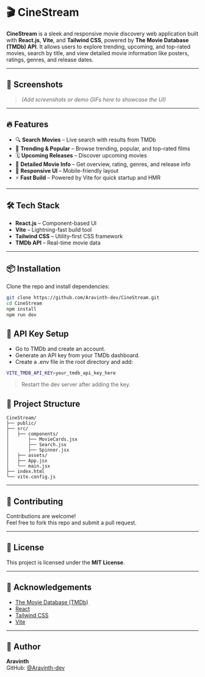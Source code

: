 # 🎬 CineStream

**CineStream** is a sleek and responsive movie discovery web application built with **React.js**, **Vite**, and **Tailwind CSS**, powered by **The Movie Database (TMDb) API**. It allows users to explore trending, upcoming, and top-rated movies, search by title, and view detailed movie information like posters, ratings, genres, and release dates.

---

## 📸 Screenshots

> *(Add screenshots or demo GIFs here to showcase the UI)*

---

## 🔥 Features

- 🔍 **Search Movies** – Live search with results from TMDb  
- 🎥 **Trending & Popular** – Browse trending, popular, and top-rated films  
- 🗓️ **Upcoming Releases** – Discover upcoming movies  
- 📄 **Detailed Movie Info** – Get overview, rating, genres, and release info  
- 📱 **Responsive UI** – Mobile-friendly layout  
- ⚡ **Fast Build** – Powered by Vite for quick startup and HMR

---

## 🛠️ Tech Stack

- **React.js** – Component-based UI  
- **Vite** – Lightning-fast build tool  
- **Tailwind CSS** – Utility-first CSS framework  
- **TMDb API** – Real-time movie data

---

## 📦 Installation

Clone the repo and install dependencies:

```bash
git clone https://github.com/Aravinth-dev/CineStream.git
cd CineStream
npm install
npm run dev
```
## 🔐 API Key Setup
- Go to TMDb and create an account.
- Generate an API key from your TMDb dashboard.
- Create a .env file in the root directory and add:
```bash
VITE_TMDB_API_KEY=your_tmdb_api_key_here
```
 > Restart the dev server after adding the key.

## 📁 Project Structure
```
CineStream/
├── public/
├── src/
│   ├── components/
│       ├── MovieCards.jsx
│       ├── Search.jsx
│       ├── Spinner.jsx
│   ├── assets/
│   ├── App.jsx
│   └── main.jsx
├── index.html
└── vite.config.js
```
---

## 🤝 Contributing

Contributions are welcome!  
Feel free to fork this repo and submit a pull request.

---

## 📄 License

This project is licensed under the **MIT License**.

---

## 🙌 Acknowledgements

- [The Movie Database (TMDb)](https://developer.themoviedb.org/)
- [React](https://reactjs.org/)
- [Tailwind CSS](https://tailwindcss.com/)
- [Vite](https://vitejs.dev/)

---

## 👤 Author

**Aravinth**  
GitHub: [@Aravinth-dev](https://github.com/Aravinth-dev)
